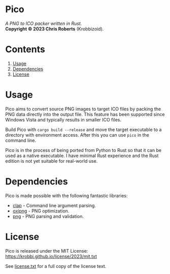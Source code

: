 # Pico
_A PNG to ICO packer written in Rust._  
__Copyright &copy; 2023 Chris Roberts__ (Krobbizoid).

# Contents
1. [Usage](#usage)
2. [Dependencies](#dependencies)
3. [License](#license)

# Usage
Pico aims to convert source PNG images to target ICO files by packing the PNG
data directly into the output file. This feature has been supported since
Windows Vista and typically results in smaller ICO files.

Build Pico with `cargo build --release` and move the target executable to a
directory with environment access. After this you can use `pico` in the command
line.

Pico is in the process of being ported from Python to Rust so that it can be
used as a native executable. I have minimal Rust experience and the Rust
edition is not yet suitable for real-world use.

# Dependencies
Pico is made possible with the following fantastic libraries:
* [clap](https://crates.io/crates/clap) - Command line argument parsing.
* [oxipng](https://crates.io/crates/oxipng) - PNG optimization.
* [png](https://crates.io/crates/png) - PNG parsing and validation.

# License
Pico is released under the MIT License:  
https://krobbi.github.io/license/2023/mit.txt

See [license.txt](/license.txt) for a full copy of the license text.

